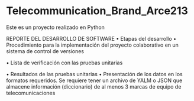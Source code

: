 # Telecommunication_Brand_Arce213
Este es un proyecto realizado en Python

REPORTE DEL DESARROLLO DE SOFTWARE
• Etapas del desarrollo
• Procedimiento para la implementación del proyecto colaborativo en un sistema de control de versiones

• Lista de verificación con las pruebas unitarias

• Resultados de las pruebas unitarias
• Presentación de los datos en los formatos requeridos.
Se requiere tener un archivo de YALM o JSON que almacene información (diccionario) de al menos 3 marcas de equipo de telecomunicaciones

